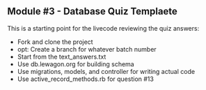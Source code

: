 ## Module #3 - Database Quiz Templaete

This is a starting point for the livecode reviewing the quiz answers:

- Fork and clone the project
- opt: Create a branch for whatever batch number 
- Start from the text_answers.txt
- Use db.lewagon.org for building schema
- Use migrations, models, and controller for writing actual code
- Use active_record_methods.rb for question #13
